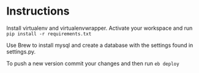 Instructions
=========

Install virtualenv and virtualenvwrapper. Activate your workspace and run `pip install -r requirements.txt` 

Use Brew to install mysql and create a database with the settings found in settings.py.

To push a new version commit your changes and then run `eb deploy`
